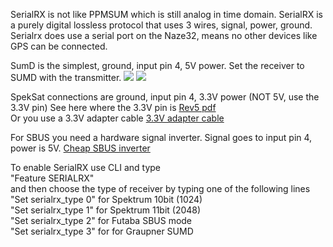 SerialRX is not like PPMSUM which is still analog in time domain. SerialRX is a purely digital lossless protocol that uses 3 wires, signal, power, ground. Serialrx does use a serial port on the Naze32, means no other devices like GPS can be connected.

SumD is the simplest, ground, input pin 4, 5V power. Set the receiver to SUMD with the transmitter.
![](http://imgur.com/W6Qnz8b.jpg)
![](http://imgur.com/a2D7z0I.jpg)

SpekSat connections are ground, input pin 4, 3.3V power (NOT 5V, use the 3.3V pin)
See here where the 3.3V pin is [Rev5 pdf](http://www.abusemark.com/downloads/naze32_rev3.pdf) <br>
Or you use a 3.3V adapter cable [3.3V adapter cable](http://www.hobbyking.com/hobbyking/store/__24524__ZYX_S_DSM2_DSMJ_Satellite_Receiver_Cable.html)

For SBUS you need a hardware signal inverter. Signal goes to input pin 4, power is 5V.
[Cheap SBUS inverter](http://www.hobbyking.com/hobbyking/store/__24523__ZYX_S_S_BUS_Connection_Cable.html)

To enable SerialRX use CLI and type<br>
"Feature SERIALRX"<br>
and then choose the type of receiver by typing one of the following lines<br>
"Set serialrx_type 0" for Spektrum 10bit (1024)<br>
"Set serialrx_type 1" for Spektrum 11bit (2048)<br>
"Set serialrx_type 2" for Futaba SBUS mode<br>
"Set serialrx_type 3" for  for Graupner SUMD<br>
